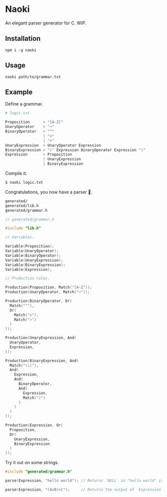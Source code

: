 # Naoki

An elegant parser generator for C. WIP.


## Installation

```
npm i -g naoki
```


## Usage

```
naoki path/to/grammar.txt
```


## Example

Define a grammar.

```py
# logic.txt

Proposition      > "[A-Z]"
UnaryOperator    > "¬"
BinaryOperator   > "^"
                 | "v"
                 | ">"
UnaryExpression  > UnaryOperator Expression
BinaryExpression > "(" Expression BinaryOperator Expression ")"
Expression       > Proposition
                 | UnaryExpression
                 | BinaryExpression
```

Compile it.

```sh
$ naoki logic.txt
```

Congratulations, you now have a parser 🥳.

```sh
generated/
generated/lib.h
generated/grammar.h
```

```c
// generated/grammar.h

#include "lib.h"

// Variables.

Variable(Proposition);
Variable(UnaryOperator);
Variable(BinaryOperator);
Variable(UnaryExpression);
Variable(BinaryExpression);
Variable(Expression);

// Production rules.

Production(Proposition, Match("[A-Z"));
Production(UnaryOperator, Match("¬"));

Production(BinaryOperator, Or(
  Match("^"),
  Or(
    Match("v"),
    Match(">")
  )
));

Production(UnaryExpression, And(
  UnaryOperator,
  Expression,
));

Production(BinaryExpression, And(
  Match("\\("),
  And(
    Expression,
    And(
      BinaryOperator,
      And(
        Expression,
        Match(")")
      )
    )
  )
));

Production(Expression, Or(
  Proposition,
  Or(
    UnaryExpression,
    BinaryExpression
  )
));
```

Try it out on some strings.

```c
#include "generated/grammar.h"

parse(Expression, "hello world"); // Returns `NULL` as "hello world" is not an `Expression`.

parse(Expression, "(AvB)>C");     // Returns the output of `Expression`.
```
